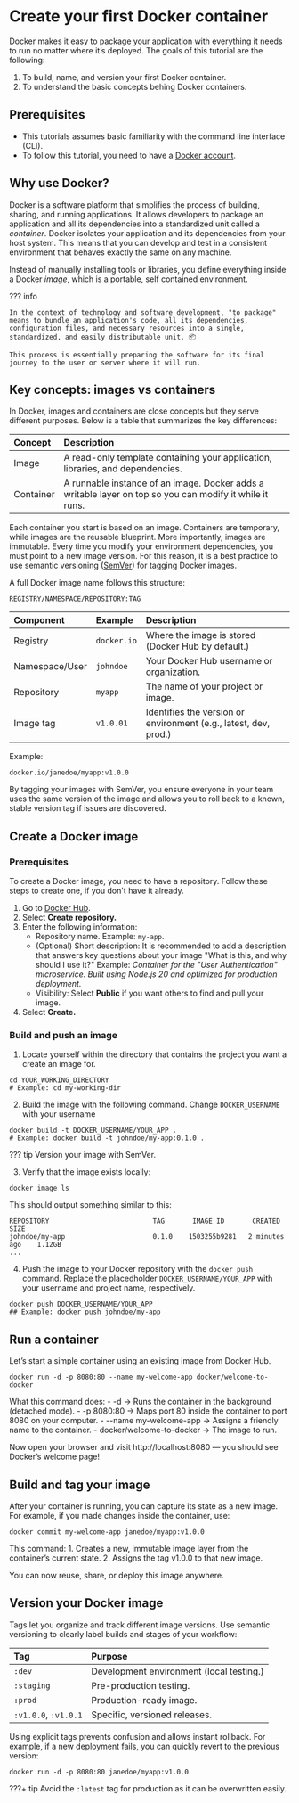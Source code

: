 # Create your first Docker container

Docker makes it easy to package your application with everything it needs to run no matter where it’s deployed.
The goals of this tutorial are the following:

1. To build, name, and version your first Docker container.
2. To understand the basic concepts behing Docker containers.

## Prerequisites

- This tutorials assumes basic familiarity with the command line interface (CLI). 
- To follow this tutorial, you need to have a [Docker account](http://docs.docker.com/accounts/create-account/). 

## Why use Docker?

Docker is a software platform that simplifies the process of building, sharing, and running applications. It allows developers to package an application and all its dependencies into a standardized unit called a _container_. Docker isolates your application and its dependencies from your host system. This means that you can develop and test in a consistent environment that behaves exactly the same on any machine.

Instead of manually installing tools or libraries, you define everything inside a Docker _image_, which is a portable, self contained environment. 

??? info

    In the context of technology and software development, "to package" means to bundle an application's code, all its dependencies, configuration files, and necessary resources into a single, standardized, and easily distributable unit. 📦
    
    This process is essentially preparing the software for its final journey to the user or server where it will run.

## Key concepts: images vs containers

In Docker, images and containers are close concepts but they serve different purposes. Below is a table that summarizes the key differences:

| Concept      | Description                          |
| :----------- | :------------------------------------ |
| Image       | A read-only template containing your application, libraries, and dependencies.|
| Container   | A runnable instance of an image. Docker adds a writable layer on top so you can modify it while it runs.|

Each container you start is based on an image. Containers are temporary, while images are the reusable blueprint. More importantly, images are immutable. Every time you modify your environment dependencies, you must point to a new image version. For this reason, it is a best practice to use semantic versioning ([SemVer](https://semver.org/)) for tagging Docker images.  

A full Docker image name follows this structure:
``` 
REGISTRY/NAMESPACE/REPOSITORY:TAG
```

| Component    		| Example     | Description    |
| :----------- 		| :---------- | :---------- |
| Registry      	| `docker.io` | Where the image is stored (Docker Hub by default.) |
| Namespace/User    |`johndoe`    | Your Docker Hub username or organization.  |
| Repository        | `myapp`     | The name of your project or image.    |
| Image tag         | `v1.0.01`   | Identifies the version or environment (e.g., latest, dev, prod.) |

Example:
``` title="bubble_sort.py"
docker.io/janedoe/myapp:v1.0.0
```

By tagging your images with SemVer, you ensure everyone in your team uses the same version of the image and allows you to roll back to a known, stable version tag if issues are discovered.

## Create a Docker image

### Prerequisites

To create a Docker image, you need to have a repository. Follow these steps to create one, if you don't have it already. 

1. Go to [Docker Hub](https://hub.docker.com/). 
1. Select **Create repository.**
1. Enter the following information:
	- Repository name. Example: `my-app`.
	- (Optional) Short description: It is recommended to add a description that answers key questions about your image "What is this, and why should I use it?" Example: _Container for the "User Authentication" microservice. Built using Node.js 20 and optimized for production deployment._
	- Visibility: Select **Public** if you want others to find and pull your image. 
1. Select **Create.**

### Build and push an image

1. Locate yourself within the directory that contains the project you want a create an image for. 
```
cd YOUR_WORKING_DIRECTORY
# Example: cd my-working-dir
```

2. Build the image with the following command. Change `DOCKER_USERNAME` with your username
```
docker build -t DOCKER_USERNAME/YOUR_APP .
# Example: docker build -t johndoe/my-app:0.1.0 . 
```

??? tip
	Version your image with SemVer.

3. Verify that the image exists locally:
```
docker image ls
```
This should output something similar to this:
```
REPOSITORY                          TAG       IMAGE ID       CREATED          SIZE
johndoe/my-app 					    0.1.0    1503255b9281   2 minutes ago    1.12GB
...
```

4. Push the image to your Docker repository with the `docker push` command. Replace the placedholder `DOCKER_USERNAME/YOUR_APP` with your username and project name, respectively. 
```
docker push DOCKER_USERNAME/YOUR_APP
## Example: docker push johndoe/my-app
```

## Run a container

Let’s start a simple container using an existing image from Docker Hub.
``` 
docker run -d -p 8080:80 --name my-welcome-app docker/welcome-to-docker
```
What this command does:
	-	-d → Runs the container in the background (detached mode).
	-	-p 8080:80 → Maps port 80 inside the container to port 8080 on your computer.
	-	--name my-welcome-app → Assigns a friendly name to the container.
	-	docker/welcome-to-docker → The image to run.

Now open your browser and visit http://localhost:8080 — you should see Docker’s welcome page!

## Build and tag your image

After your container is running, you can capture its state as a new image.
For example, if you made changes inside the container, use:

``` 
docker commit my-welcome-app janedoe/myapp:v1.0.0
```


This command:
	1.	Creates a new, immutable image layer from the container’s current state.
	2.	Assigns the tag v1.0.0 to that new image.

You can now reuse, share, or deploy this image anywhere.

## Version your Docker image

Tags let you organize and track different image versions.
Use semantic versioning to clearly label builds and stages of your workflow:

| Tag | Purpose |
|:---- | :---- |
| `:dev` | Development environment (local testing.) |
| `:staging` | Pre-production testing.|
| `:prod` | Production-ready image. |
| `:v1.0.0`, `:v1.0.1` | Specific, versioned releases.| 

Using explicit tags prevents confusion and allows instant rollback.
For example, if a new deployment fails, you can quickly revert to the previous version:

```
docker run -d -p 8080:80 janedoe/myapp:v1.0.0
```

???+ tip
    Avoid the `:latest` tag for production as it can be overwritten easily.